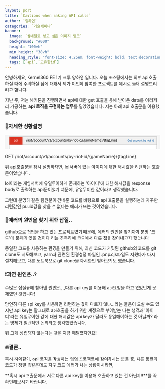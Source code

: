 ```yaml
---
layout: post  
title: `Cautions when making API calls`
author: `양하연`
categories: `기술세미나`
banner:
  image: `썸네일로 넣고 싶은 이미지 링크`
  background: "#000"
  height: "100vh"
  min_height: "38vh"
  heading_style: "font-size: 4.25em; font-weight: bold; text-decoration: underline"
  tags: [`api`,`고유한id`]
---
```


안녕하세요, Kernel360 FE 1기 크루 양하연 입니다. 오늘 포스팅에서는 외부 api호출하실 때에 주의하실 점에 대해서 제가 이번에 참여한 프로젝트를 예시로 들어 설명드리려고 합니다.

지난 주, 저는 해커톤을 진행하면서 api에 대한 get 호출을 통해 받아온 data를 이리저리 가공하는, **api 로직을 구현하는 업무**를 맡았었습니다.
저는 아래 api 호출문을 이용했습니다.

### 📣자세한 상황설명

![alt text](image.png)

GET /riot/account/v1/accounts/by-riot-id/{gameName}/{tagLine}

위 api호출문을 잠시 설명하자면, lol서버에 있는 아이디에 대한 해시값을 리턴하는 호출문이었습니다.

lol이라는 게임서버에 유일무이하게 존재하는 '아이디'에 대한 해시값을 response body로 출력하는 api문이었기 떄문에, 유일무이한 값이라고 생각했습니다.

그런데 분명히 같은 팀원분이 건네준 코드를 바탕으로 api 호출문을 실행하는데 자꾸만 리턴값인 puuid값을 찾을 수 없다는 에러가 뜨는 것이었습니다.

### 🤔에러의 원인을 찾기 위한 삽질..

github으로 협업을 하고 있는 프로젝트였기 때문에,
에러의 원인을 찾기까지 분명 '코드'에 문제가 있을 것이다 라는 추측하에 코드에서 다른 점을 찾아내고자 했습니다.

동일한 코드를 사용하는 환경을 만들기 위해,
최신 코드가 커밋된 github의 코드를 git clone도 시도해보고, yarn과 관련된 환경설정 파일인 .pnp.cjs파일도 지웠다가 다시 설치해보고, 다른 노트북으로 git clone을 다시한번 받아보기도 했습니다.

### ❗️과연 원인은..?

수많은 삽질끝에 찾아낸 원인은.,,,다른 api key를 이용해 api요청을 하고 있었던게 문제였던 것입니다!

당연히 다른 api key를 사용하면 리턴하는 값이 다르지 않냐...라는 물음이 드실 수도 있지만 api key는 말그대로 api호출을 하기 위한 계정으로 부여받는 다는 생각과 '아이디'라는 유일무이한 값에 대한 해시값은 api key가 달라도 동일해야하는 것 아닐까? 라는 명제가 일반적인 논리라고 생각했었습니다.

뭐 그게 성립하지 않는다는 것을 지금 깨달았지만요!

### 🔥결론..

혹시 저와같이, api 로직을 작성하는 협업 프로젝트에 참여하시는 분들 중, 다른 동료와 코드가 정말 똑같은데도 자꾸 코드 에러가 나는 상황이시라면,

**혹시 api 호출문에서 서로 다른 api key를 이용해 호출하고 있는 건 아닌지!!**를 꼭 확인해보시기 바랍니다.
